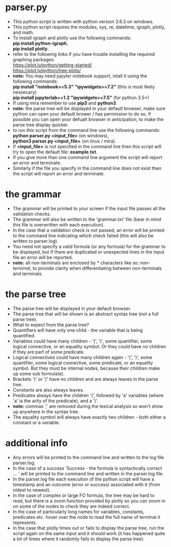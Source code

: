 # parser.py
- This python script is written with python version 3.6.3 on windows.
- This python script requires the modules, sys, re, datetime, igraph, plotly, and math.
- To install igraph and plotly use the following commands:  
**pip install python-igraph**,  
**pip install plotly**.  
- refer to the following links if you have trouble installing the required graphing packages:  
https://plot.ly/python/getting-started/  
https://plot.ly/python/tree-plots/
- **note:** You may need jupyter notebook support, intall it using the following commands:  
**pip install "notebook>=5.3" "ipywidgets>=7.2"** (this is most likely nessecary)  
**pip install jupyterlab==1.2 "ipywidgets>=7.5"** (for python 3.5+)
- If using mira remember to use **pip3** and **python3**.
- **note:** the parse tree will be displayed in your default browser, make sure python can open your default brower / has permission to do so, if possible you can open your defualt browser in anticipation, to make the parse tree display quicker.  
- to run this script from the command line use the following commands:  
**python parser.py <input_file>** (on windows),  
**python3 parser.py <input_file>** (on linux / mira).  
- If **<input_file>** is not specified in the command line then this script will try to open the default file: **example.txt**.
- If you give more than one command line argument the script will report an error and terminate.
- Similarly if the file you specify in the command line does not exist then the script will report an error and terminate.

# the grammar
- The grammar will be printed to your screen if the input file passes all the validation checks.
- The grammar will also be written to the 'grammar.txt' file (bear in mind this file is overwritten with each execution).
- In the case that a validation check is not passed, an error will be printed to the command line indicating which check failed (this will also be written to parser.log).
- You need not specify a valid formula (or any formula) for the grammar to be displayed, but if there are duplicated or unexpected lines in the input file an error will be reported.
- **note:** all non-terminals are enclosed by * characters like so: *non-terminal*, to provide clarity when differentiating between non-terminals and terminals.

# the parse tree
- The parse tree will be displayed in your default browser.
- The parse tree that will be shown is an abstract syntax tree (not a full parse tree).
- What to expect from the parse tree?
- Quantifiers will have only one child - the variable that is being quantified.
- Variables could have many children - '(', ')', some quantifier, some logical connective, or an equality symbol. Or they could have no children if they are part of some predicate.
- Logical connectives could have many children again - '(', ')', some quantifier, some logical connective, some predicate, or an equality symbol. But they must be internal nodes, because their children make up some sub formula(e).
- Brackets '(' or ')' have no children and are always leaves in the parse tree.
- Constants are also always leaves.
- Predicates always have the children '(', followed by 'a' variables (where 'a' is the arity of the predicate), and a ')'.
- **note:** commas ',' are removed during the lexical analysis so won't show up anywhere in the syntax tree.
- The equality symbol will always have exactly two children - both either a constant or a variable.

# additional info
- Any errors will be printed to the command line and written to the log file parser.log.
- In the case of a success 'Success - the formula is syntactically correct ... ' will be printed to the command line and written in the parser.log file.
- In the parser.log file each execution of the python script will have a timestamp and an outcome (error or success) associated with it (from oldest to newest).
- In the case of complex or large FO formula, the tree may be hard to read, but there is a zoom function provided by plotly so you can zoom in on some of the nodes to check they are indeed correct.
- In the case of particularly long names for variables, constants, predicates etc. hover over the node to read the full name of terminal it represents.
- In the case that plotly times out or fails to display the parse tree, run the script again on the same input and it should work (it has happened quite a lot of times where it randomly fails to display the parse tree).
